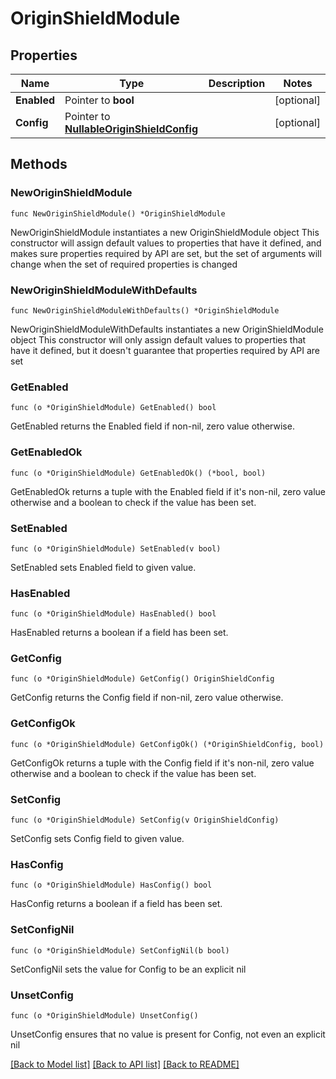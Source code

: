 # OriginShieldModule

## Properties

Name | Type | Description | Notes
------------ | ------------- | ------------- | -------------
**Enabled** | Pointer to **bool** |  | [optional] 
**Config** | Pointer to [**NullableOriginShieldConfig**](OriginShieldConfig.md) |  | [optional] 

## Methods

### NewOriginShieldModule

`func NewOriginShieldModule() *OriginShieldModule`

NewOriginShieldModule instantiates a new OriginShieldModule object
This constructor will assign default values to properties that have it defined,
and makes sure properties required by API are set, but the set of arguments
will change when the set of required properties is changed

### NewOriginShieldModuleWithDefaults

`func NewOriginShieldModuleWithDefaults() *OriginShieldModule`

NewOriginShieldModuleWithDefaults instantiates a new OriginShieldModule object
This constructor will only assign default values to properties that have it defined,
but it doesn't guarantee that properties required by API are set

### GetEnabled

`func (o *OriginShieldModule) GetEnabled() bool`

GetEnabled returns the Enabled field if non-nil, zero value otherwise.

### GetEnabledOk

`func (o *OriginShieldModule) GetEnabledOk() (*bool, bool)`

GetEnabledOk returns a tuple with the Enabled field if it's non-nil, zero value otherwise
and a boolean to check if the value has been set.

### SetEnabled

`func (o *OriginShieldModule) SetEnabled(v bool)`

SetEnabled sets Enabled field to given value.

### HasEnabled

`func (o *OriginShieldModule) HasEnabled() bool`

HasEnabled returns a boolean if a field has been set.

### GetConfig

`func (o *OriginShieldModule) GetConfig() OriginShieldConfig`

GetConfig returns the Config field if non-nil, zero value otherwise.

### GetConfigOk

`func (o *OriginShieldModule) GetConfigOk() (*OriginShieldConfig, bool)`

GetConfigOk returns a tuple with the Config field if it's non-nil, zero value otherwise
and a boolean to check if the value has been set.

### SetConfig

`func (o *OriginShieldModule) SetConfig(v OriginShieldConfig)`

SetConfig sets Config field to given value.

### HasConfig

`func (o *OriginShieldModule) HasConfig() bool`

HasConfig returns a boolean if a field has been set.

### SetConfigNil

`func (o *OriginShieldModule) SetConfigNil(b bool)`

 SetConfigNil sets the value for Config to be an explicit nil

### UnsetConfig
`func (o *OriginShieldModule) UnsetConfig()`

UnsetConfig ensures that no value is present for Config, not even an explicit nil

[[Back to Model list]](../README.md#documentation-for-models) [[Back to API list]](../README.md#documentation-for-api-endpoints) [[Back to README]](../README.md)


